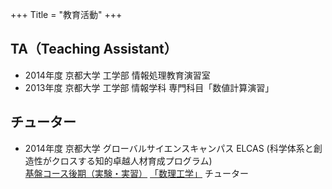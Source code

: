 +++
Title = "教育活動"
+++

## TA（Teaching Assistant）
- 2014年度 京都大学 工学部 情報処理教育演習室 
- 2013年度 京都大学 工学部 情報学科 専門科目「数値計算演習」


## チューター
- 2014年度 京都大学 グローバルサイエンスキャンパス ELCAS (科学体系と創造性がクロスする知的卓越人材育成プログラム)  
 [基盤コース後期（実験・実習）](http://www.elcas.kyoto-u.ac.jp/exp/2015_0110/index.html)
 [「数理工学」](http://www.elcas.kyoto-u.ac.jp/exp/2015_0110/index.html#mathematicalInd) チューター
